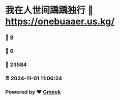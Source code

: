 # 我在人世间踽踽独行 :link: https://onebuaaer.us.kg/ 
### :page_facing_up: [9](https://onebuaaer.us.kg//tag.html) 
### :speech_balloon: 0 
### :hibiscus: 23584 
### :alarm_clock: 2024-11-01 11:06:24 
### Powered by :heart: [Gmeek](https://github.com/Meekdai/Gmeek)
